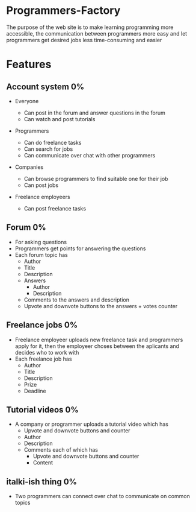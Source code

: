 # Programmers-Factory
The purpose of the web site is to make learning programming more accessible, the communication between programmers more easy and let programmers get desired jobs less time-consuming and easier

# Features
## Account system 0%
* Everyone
  * Can post in the forum and answer questions in the forum
  * Can watch and post tutorials

* Programmers
  * Can do freelance tasks
  * Can search for jobs
  * Can communicate over chat with other programmers

* Companies
  * Can browse programmers to find suitable one for their job
  * Can post jobs
  
* Freelance employeers
  * Can post freelance tasks
  
## Forum 0%
* For asking questions
* Programmers get points for answering the questions
* Each forum topic has
  * Author
  * Title
  * Description
  * Answers
    * Author
    * Description 
  * Comments to the answers and description
  * Upvote and downvote buttons to the answers + votes counter

## Freelance jobs 0%
* Freelance employeer uploads new freelance task and programmers apply for it, then the employeer choses between the aplicants and decides who to work with
* Each freelance job has
  * Author
  * Title
  * Description
  * Prize
  * Deadline
  
## Tutorial videos 0%
* A company or programmer uploads a tutorial video which has
  * Upvote and downvote buttons and counter
  * Author
  * Description
  * Comments each of which has
    * Upvote and downvote buttons and counter
    * Content
    
## italki-ish thing 0%
* Two programmers can connect over chat to communicate on common topics
